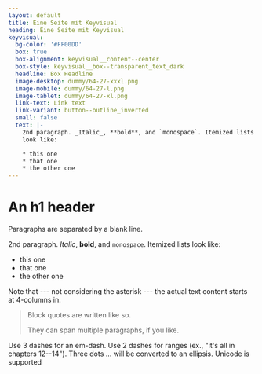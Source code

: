 ```yaml
---
layout: default
title: Eine Seite mit Keyvisual
heading: Eine Seite mit Keyvisual
keyvisual:
  bg-color: '#FF00DD'
  box: true
  box-alignment: keyvisual__content--center
  box-style: keyvisual__box--transparent_text_dark
  headline: Box Headline
  image-desktop: dummy/64-27-xxxl.png
  image-mobile: dummy/64-27-l.png
  image-tablet: dummy/64-27-xl.png
  link-text: Link text
  link-variant: button--outline_inverted
  small: false
  text: |-
    2nd paragraph. _Italic_, **bold**, and `monospace`. Itemized lists
    look like:

    * this one
    * that one
    * the other one
---
```

An h1 header
============

Paragraphs are separated by a blank line.

2nd paragraph. *Italic*, **bold**, and `monospace`. Itemized lists
look like:

  * this one
  * that one
  * the other one

Note that --- not considering the asterisk --- the actual text
content starts at 4-columns in.

> Block quotes are
> written like so.
>
> They can span multiple paragraphs,
> if you like.

Use 3 dashes for an em-dash. Use 2 dashes for ranges (ex., "it's all
in chapters 12--14"). Three dots ... will be converted to an ellipsis.
Unicode is supported
